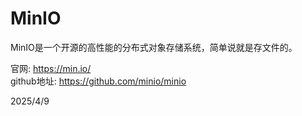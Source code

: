# MinIO

MinIO是一个开源的高性能的分布式对象存储系统，简单说就是存文件的。

官网: https://min.io/  
github地址: https://github.com/minio/minio


2025/4/9
